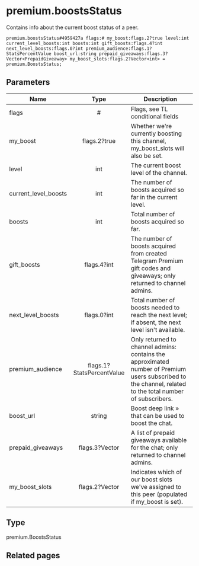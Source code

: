 # premium.boostsStatus
Contains info about the current boost status of a peer.

```
premium.boostsStatus#4959427a flags:# my_boost:flags.2?true level:int current_level_boosts:int boosts:int gift_boosts:flags.4?int next_level_boosts:flags.0?int premium_audience:flags.1?StatsPercentValue boost_url:string prepaid_giveaways:flags.3?Vector<PrepaidGiveaway> my_boost_slots:flags.2?Vector<int> = premium.BoostsStatus;
```

## Parameters
| Name | Type | Description |
| ---- | :----: | ----------- |
| flags | # | Flags, see TL conditional fields |
| my_boost | flags.2?true | Whether we're currently boosting this channel, my_boost_slots will also be set. |
| level | int | The current boost level of the channel. |
| current_level_boosts | int | The number of boosts acquired so far in the current level. |
| boosts | int | Total number of boosts acquired so far. |
| gift_boosts | flags.4?int | The number of boosts acquired from created Telegram Premium gift codes and giveaways; only returned to channel admins. |
| next_level_boosts | flags.0?int | Total number of boosts needed to reach the next level; if absent, the next level isn't available. |
| premium_audience | flags.1?StatsPercentValue | Only returned to channel admins: contains the approximated number of Premium users subscribed to the channel, related to the total number of subscribers. |
| boost_url | string | Boost deep link » that can be used to boost the chat. |
| prepaid_giveaways | flags.3?Vector<PrepaidGiveaway> | A list of prepaid giveaways available for the chat; only returned to channel admins. |
| my_boost_slots | flags.2?Vector<int> | Indicates which of our boost slots we've assigned to this peer (populated if my_boost is set). |


## Type
premium.BoostsStatus

## Related pages
